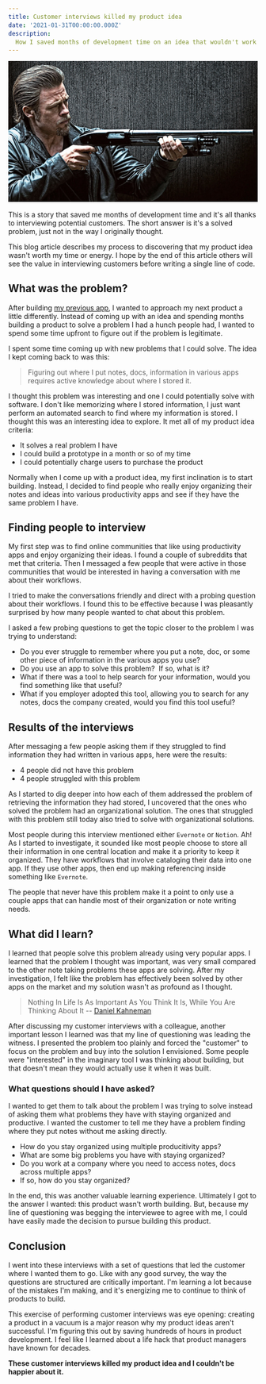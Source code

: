 ```yaml
---
title: Customer interviews killed my product idea
date: '2021-01-31T00:00:00.000Z'
description:
  How I saved months of development time on an idea that wouldn't work
---
```


![killing-them-softly](./killing-them-softly.jpg)

This is a story that saved me months of development time and it's all thanks to
interviewing potential customers. The short answer is it's a solved problem,
just not in the way I originally thought.

This blog article describes my process to discovering that my product idea
wasn't worth my time or energy. I hope by the end of this article others will
see the value in interviewing customers before writing a single line of code.

## What was the problem?

After building [my previous app](https://listifi.app), I wanted to approach my
next product a little differently. Instead of coming up with an idea and
spending months building a product to solve a problem I had a hunch people had,
I wanted to spend some time upfront to figure out if the problem is legitimate.

I spent some time coming up with new problems that I could solve. The idea I
kept coming back to was this:

> Figuring out where I put notes, docs, information in various apps requires
> active knowledge about where I stored it.

I thought this problem was interesting and one I could potentially solve with
software. I don't like memorizing where I stored information, I just want
perform an automated search to find where my information is stored. I thought
this was an interesting idea to explore. It met all of my product idea criteria:

- It solves a real problem I have
- I could build a prototype in a month or so of my time
- I could potentially charge users to purchase the product

Normally when I come up with a product idea, my first inclination is to start
building. Instead, I decided to find people who really enjoy organizing their
notes and ideas into various productivity apps and see if they have the same
problem I have.

## Finding people to interview

My first step was to find online communities that like using productivity apps
and enjoy organizing their ideas. I found a couple of subreddits that met that
criteria. Then I messaged a few people that were active in those communities
that would be interested in having a conversation with me about their workflows.

I tried to make the conversations friendly and direct with a probing question
about their workflows. I found this to be effective because I was pleasantly
surprised by how many people wanted to chat about this problem.

I asked a few probing questions to get the topic closer to the problem I was
trying to understand:

- Do you ever struggle to remember where you put a note, doc, or some other
  piece of information in the various apps you use?
- Do you use an app to solve this problem?  If so, what is it?
- What if there was a tool to help search for your information, would you find
  something like that useful?
- What if you employer adopted this tool, allowing you to search for any notes,
  docs the company created, would you find this tool useful?

## Results of the interviews

After messaging a few people asking them if they struggled to find information
they had written in various apps, here were the results:

- 4 people did not have this problem
- 4 people struggled with this problem

As I started to dig deeper into how each of them addressed the problem of
retrieving the information they had stored, I uncovered that the ones who solved
the problem had an organizational solution. The ones that struggled with this
problem still today also tried to solve with organizational solutions.

Most people during this interview mentioned either `Evernote` or `Notion`. Ah!
As I started to investigate, it sounded like most people choose to store all
their information in one central location and make it a priority to keep it
organized. They have workflows that involve cataloging their data into one app.
If they use other apps, then end up making referencing inside something like
`Evernote`.

The people that never have this problem make it a point to only use a couple
apps that can handle most of their organization or note writing needs.

## What did I learn?

I learned that people solve this problem already using very popular apps. I
learned that the problem I thought was important, was very small compared to the
other note taking problems these apps are solving. After my investigation, I
felt like the problem has effectively been solved by other apps on the market
and my solution wasn't as profound as I thought.

> Nothing In Life Is As Important As You Think It Is, While You Are Thinking
> About It -- [Daniel Kahneman](https://www.edge.org/response-detail/11984)

After discussing my customer interviews with a colleague, another important
lesson I learned was that my line of questioning was leading the witness. I
presented the problem too plainly and forced the "customer" to focus on the
problem and buy into the solution I envisioned. Some people were "interested" in
the imaginary tool I was thinking about building, but that doesn't mean they
would actually use it when it was built.

### What questions should I have asked?

I wanted to get them to talk about the problem I was trying to solve instead of
asking them what problems they have with staying organized and productive. I
wanted the customer to tell me they have a problem finding where they put notes
without me asking directly.

- How do you stay organized using multiple producitivity apps?
- What are some big problems you have with staying organized?
- Do you work at a company where you need to access notes, docs across multiple
  apps?
- If so, how do you stay organized?

In the end, this was another valuable learning experience. Ultimately I got to
the answer I wanted: this product wasn't worth building. But, because my line of
questioning was begging the interviewee to agree with me, I could have easily
made the decision to pursue building this product.

## Conclusion

I went into these interviews with a set of questions that led the customer where
I wanted them to go. Like with any good survey, the way the questions are
structured are critically important. I'm learning a lot because of the mistakes
I'm making, and it's energizing me to continue to think of products to build.

This exercise of performing customer interviews was eye opening: creating a
product in a vacuum is a major reason why my product ideas aren't successful.
I'm figuring this out by saving hundreds of hours in product development. I feel
like I learned about a life hack that product managers have known for decades.

**These customer interviews killed my product idea and I couldn't be happier
about it.**
